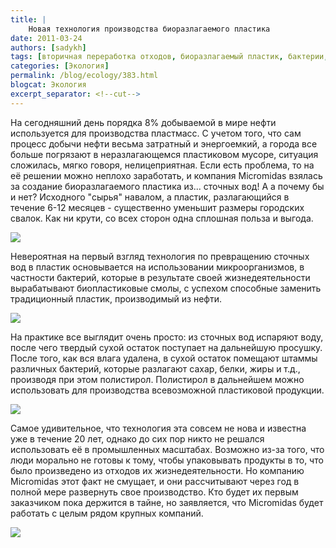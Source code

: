 ```yaml
---
title: |
    Новая технология производства биоразлагаемого пластика
date: 2011-03-24
authors: [sadykh]
tags: [вторичная переработка отходов, биоразлагаемый пластик, бактерии, сточные воды, утилизация]
categories: [Экология]
permalink: /blog/ecology/383.html
blogcat: Экология
excerpt_separator: <!--cut-->
---
```


На сегодняшний день порядка 8% добываемой в мире нефти используется для производства пластмасс. С учетом того, что сам процесс добычи нефти весьма затратный и энергоемкий, а города все больше погрязают в неразлагающемся пластиковом мусоре, ситуация сложилась, мягко говоря, нелицеприятная. Если есть проблема, то на её решении можно неплохо заработать, и компания Micromidas взялась за создание биоразлагаемого пластика из... сточных вод! А а почему бы и нет? Исходного "сырья" навалом, а пластик, разлагающийся в течение 6-12 месяцев -  существенно уменьшит размеры городских свалок. Как ни крути, со всех сторон одна сплошная польза и выгода.


![](http://itw66.ru/uploads/images/00/00/05/2011/03/24/27a0c6.jpg)


Невероятная на первый взгляд технология по превращению сточных вод в пластик основывается на использовании микроорганизмов, в частности бактерий, которые в результате своей жизнедеятельности вырабатывают биопластиковые смолы, с успехом способные заменить традиционный пластик, производимый из нефти. 


![](http://itw66.ru/uploads/images/00/00/05/2011/03/24/c86a67.jpg)


На практике все выглядит очень просто: из сточных вод испаряют воду, после чего твердый сухой остаток поступает на дальнейшую просушку. После того, как вся влага удалена, в сухой остаток помещают штаммы различных бактерий, которые разлагают сахар, белки, жиры и т.д., производя при этом полистирол. Полистирол в дальнейшем можно использовать для производства всевозможной пластиковой продукции.


![](http://itw66.ru/uploads/images/00/00/05/2011/03/24/aa9ca6.jpg)


Самое удивительное, что технология эта совсем не нова и известна уже в течение 20 лет, однако до сих пор никто не решался использовать её в промышленных масштабах. Возможно из-за того, что люди морально не готовы к тому, чтобы упаковывать продукты в то, что было произведено из отходов их жизнедеятельности. Но компанию Micromidas этот факт не смущает, и они рассчитывают через год в полной мере развернуть свое производство. Кто будет их первым заказчиком пока держится в тайне, но заявляется, что Micromidas будет работать с целым рядом крупных компаний.


![](http://itw66.ru/uploads/images/00/00/05/2011/03/24/a18bdb.jpg)

